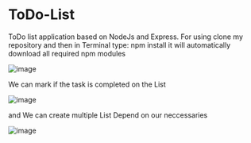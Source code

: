 # ToDo-List
ToDo list application based on NodeJs and Express.
For using clone my repository and then in Terminal type:
npm install
it will automatically download all required npm modules

![image](https://user-images.githubusercontent.com/125533407/231842204-f36e0b15-0850-4bc5-a2d9-9fbd6318c070.png)

We can mark if the task is completed on the List

![image](https://user-images.githubusercontent.com/125533407/231842464-5fed6e67-2d89-451f-b22c-04fd326cee10.png)

and We can create multiple List Depend on our neccessaries

![image](https://user-images.githubusercontent.com/125533407/231842747-348085d1-df56-45bc-a7bb-0b1b6bc1844b.png)
